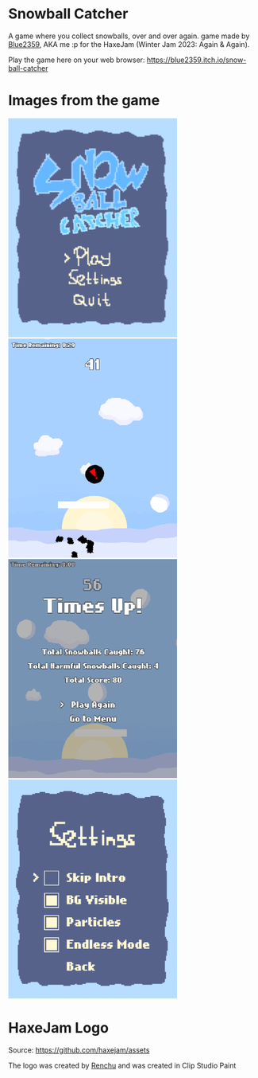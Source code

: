 # Snowball Catcher
A game where you collect snowballs, over and over again. game made by [Blue2359](https://blue2359.itch.io/), AKA me :p for the HaxeJam (Winter Jam 2023: Again & Again).

Play the game here on your web browser: https://blue2359.itch.io/snow-ball-catcher

# Images from the game
![Alt text](/screenshots/Screenshot_1_SMALL.png)
![Alt text](/screenshots/Screenshot_2_SMALL.png)
![Alt text](/screenshots/Screenshot_4_SMALL.png)
![Alt text](/screenshots/Screenshot_3_SMALL.png)

# HaxeJam Logo
Source: https://github.com/haxejam/assets

The logo was created by [Renchu](https://renchuaintreal.itch.io/) and was created in Clip Studio Paint
